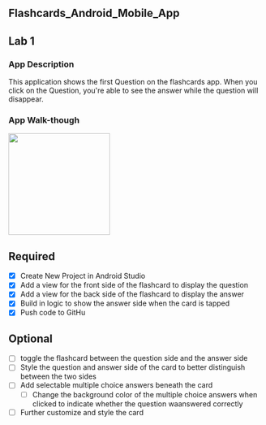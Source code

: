 ## Flashcards_Android_Mobile_App

## Lab 1

### App Description
This application shows the first Question on the flashcards app. When you click on the Question, you're able to see the answer while the question will disappear. 

### App Walk-though
<img src="https://imgur.com/a/1eBxGTK" width=200><br>

## Required
- [X] Create New Project in Android Studio
- [X] Add a view for the front side of the flashcard to display the question
- [X] Add a view for the back side of the flashcard to display the answer
- [X] Build in logic to show the answer side when the card is tapped
- [X] Push code to GitHu
## Optional
- [ ] toggle the flashcard between the question side and the answer side
- [ ] Style the question and answer side of the card to better distinguish between the two sides
- [ ] Add selectable multiple choice answers beneath the card
   - [ ] Change the background color of the multiple choice answers when clicked to indicate whether the question waanswered correctly
- [ ] Further customize and style the card
